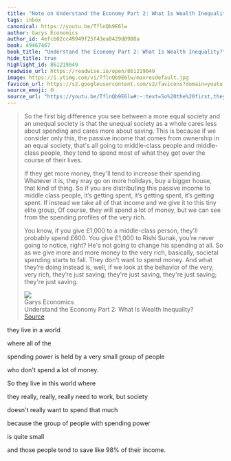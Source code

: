 ```yaml
---
title: "Note on Understand the Economy Part 2: What Is Wealth Inequality? via Garys Economics"
tags: inbox
canonical: https://youtu.be/TflnQb9E6lw
author: Garys Economics
author_id: 4efcb02cc49949f25f43ea0429d0988a
book: 49467467
book_title: "Understand the Economy Part 2: What Is Wealth Inequality?"
hide_title: true
highlight_id: 861219049
readwise_url: https://readwise.io/open/861219049
image: https://i.ytimg.com/vi/TflnQb9E6lw/maxresdefault.jpg
favicon_url: https://s2.googleusercontent.com/s2/favicons?domain=youtu.be
source_emoji: 🌐
source_url: "https://youtu.be/TflnQb9E6lw#:~:text=So%20the%20first,they%27re%20just%20saving."
---
```


> So the first big difference you see between a more equal society and an unequal society is that the unequal society as a whole cares less about spending and cares more about saving. This is because if we consider only this, the passive income that comes from ownership in an equal society, that's all going to middle-class people and middle-class people, they tend to spend most of what they get over the course of their lives.
> 
> If they get more money, they'll tend to increase their spending. Whatever it is, they may go on more holidays, buy a bigger house, that kind of thing. So if you are distributing this passive income to middle class people, it’s getting spent, it’s getting spent, it’s getting spent. If instead we take all of that income and we give it to this tiny elite group, Of course, they will spend a lot of money, but we can see from the spending profiles of the very rich.
> 
> You know, if you give £1,000 to a middle-class person, they'll probably spend £600. You give £1,000 to Rishi Sunak, you’re never going to notice, right? He's not going to change his spending at all. So as we give more and more money to the very rich, basically, societal spending starts to fall. They don’t want to spend money. And what they’re doing instead is, well, if we look at the behavior of the very, very rich, they’re just saving; they're just saving, they're just saving; they're just saving.
> <div class="quoteback-footer"><div class="quoteback-avatar"><img class="mini-favicon" src="https://s2.googleusercontent.com/s2/favicons?domain=youtu.be"></div><div class="quoteback-metadata"><div class="metadata-inner"><span style="display:none">FROM:</span><div aria-label="Garys Economics" class="quoteback-author"> Garys Economics</div><div aria-label="Understand the Economy Part 2: What Is Wealth Inequality?" class="quoteback-title"> Understand the Economy Part 2: What Is Wealth Inequality?</div></div></div><div class="quoteback-backlink"><a target="_blank" aria-label="go to the full text of this quotation" rel="noopener" href="https://youtu.be/TflnQb9E6lw#:~:text=So%20the%20first,they%27re%20just%20saving." class="quoteback-arrow"> Source</a></div></div>

they live in a world
 
 
  where all of the
 
 
  spending power is held by a very small group of people
 
 
  who don't spend a lot of money.
 
 
  So they live in this world where
 
 
  they really, really, really need to work, but society
 
 
  doesn't really want to spend that much
 
 
  because the group of people with spending power
 
 
  is quite small
 
 
  and those people tend to save like 98% of their income.